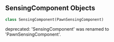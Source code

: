 ## SensingComponent Objects

```python
class SensingComponent(PawnSensingComponent)
```

deprecated: 'SensingComponent' was renamed to 'PawnSensingComponent'.

<a id="unreal.AITask"></a>